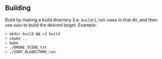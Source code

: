 
## Building

Build by making a build directory (i.e. `build/`), run `cmake` in that dir, and then use `make` to build the desired target.
Example:

``` bash
> mkdir build && cd build
> cmake .. 
> make 
> ./DRONE_SCENE_tst  
> ./SORT_ALGORITHMS_run
```
